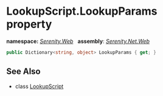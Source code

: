# LookupScript.LookupParams property
**namespace:** *[Serenity.Web](../../README.md#serenity.web-namespace)*   **assembly**: *[Serenity.Net.Web](../../README.md)*

```csharp
public Dictionary<string, object> LookupParams { get; }
```

## See Also

* class [LookupScript](../LookupScript.md)